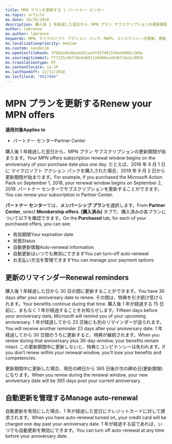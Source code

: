 ```yaml
---
title: MPN プランを更新する | パートナー センター
ms.topic: article
ms.date: 10/29/2018
description: 購入後 1 年経過した翌日から、MPN プラン サブスクリプションの更新期間が始まります。
author: labrenne
ms.author: labrenne
keywords: MPN、マイクロソフト アクション パック、MAPS、コンピテンシーの更新、更新日
ms.localizationpriority: medium
ms.custom: seodec18
ms.openlocfilehash: 3fb82e65d6ae4d3caa3f4574015f6ee980bc309a
ms.sourcegitcommit: 777225c8bf16e4a8811a9d88aceb45fcba1cd959
ms.translationtype: MT
ms.contentlocale: ja-JP
ms.lasthandoff: 12/11/2018
ms.locfileid: "8917404"
---
```

# <a name="renew-your-mpn-offers"></a><span data-ttu-id="7a271-104">MPN プランを更新する</span><span class="sxs-lookup"><span data-stu-id="7a271-104">Renew your MPN offers</span></span>

**<span data-ttu-id="7a271-105">適用対象</span><span class="sxs-lookup"><span data-stu-id="7a271-105">Applies to</span></span>**

- <span data-ttu-id="7a271-106">パートナー センター</span><span class="sxs-lookup"><span data-stu-id="7a271-106">Partner Center</span></span>

<span data-ttu-id="7a271-107">購入後 1 年経過した翌日から、MPN プラン サブスクリプションの更新期間が始まります。</span><span class="sxs-lookup"><span data-stu-id="7a271-107">Your MPN offers subscription renewal window begins on the anniversary of your purchase date plus one day.</span></span> <span data-ttu-id="7a271-108">たとえば、2018 年 9 月 1 日に マイクロソフト アクション パックを購入された場合、2019 年 9 月 2 日から更新期間が始まります。</span><span class="sxs-lookup"><span data-stu-id="7a271-108">For example, if you purchased the Microsoft Action Pack on September 1, 2018, your renewal window begins on September 2, 2019.</span></span> <span data-ttu-id="7a271-109">パートナー センターでサブスクリプションを更新することができます。</span><span class="sxs-lookup"><span data-stu-id="7a271-109">You can renew your subscription in Partner Center.</span></span>

<span data-ttu-id="7a271-110">**パートナー センター**では、**メンバーシップ プラン**を選択します。</span><span class="sxs-lookup"><span data-stu-id="7a271-110">From **Partner Center**, select **Membership offers**.</span></span>
<span data-ttu-id="7a271-111">**[購入済み]** タブで、購入済みの各プランについて以下を確認できます。</span><span class="sxs-lookup"><span data-stu-id="7a271-111">On the **Purchased** tab, for each of your purchased offers, you can see:</span></span>

- <span data-ttu-id="7a271-112">有効期限</span><span class="sxs-lookup"><span data-stu-id="7a271-112">Your expiration date</span></span>
- <span data-ttu-id="7a271-113">状態</span><span class="sxs-lookup"><span data-stu-id="7a271-113">Status</span></span>
- <span data-ttu-id="7a271-114">自動更新情報</span><span class="sxs-lookup"><span data-stu-id="7a271-114">Auto-renewal information</span></span>
- <span data-ttu-id="7a271-115">自動更新はいつでも無効にできます</span><span class="sxs-lookup"><span data-stu-id="7a271-115">You can turn-off auto-renewal</span></span>
- <span data-ttu-id="7a271-116">お支払い方法を管理できます</span><span class="sxs-lookup"><span data-stu-id="7a271-116">You can manage your payment options</span></span>

## <a name="renewal-reminders"></a><span data-ttu-id="7a271-117">更新のリマインダー</span><span class="sxs-lookup"><span data-stu-id="7a271-117">Renewal reminders</span></span>

<span data-ttu-id="7a271-118">購入後 1 年経過した日から 30 日の間に更新することができます。</span><span class="sxs-lookup"><span data-stu-id="7a271-118">You have 30 days after your anniversary date to renew.</span></span> <span data-ttu-id="7a271-119">その間は、特典を引き続け受けられます。</span><span class="sxs-lookup"><span data-stu-id="7a271-119">Your benefits continue during that time.</span></span> <span data-ttu-id="7a271-120">購入後 1 年が経過する 15 日前に、まもなく 1 年が経過することをお知らせします。</span><span class="sxs-lookup"><span data-stu-id="7a271-120">Fifteen days before your anniversary date, Microsoft will remind you of your upcoming anniversary.</span></span> <span data-ttu-id="7a271-121">1 年が経過してから 23 日後にも別のリマインダーが送られます。</span><span class="sxs-lookup"><span data-stu-id="7a271-121">You will receive another reminder 23 days after your anniversary date.</span></span> <span data-ttu-id="7a271-122">1 年経過してから 30 日間のうちに更新すると、特典が継続されます。</span><span class="sxs-lookup"><span data-stu-id="7a271-122">When you renew during that anniversary plus 30-day window, your benefits remain intact.</span></span> <span data-ttu-id="7a271-123">この更新期間中に更新しないと、特典とコンピテンシーは失われます。</span><span class="sxs-lookup"><span data-stu-id="7a271-123">If you don’t renew within your renewal window, you’ll lose your benefits and competencies.</span></span>

<span data-ttu-id="7a271-124">更新期間中に更新した場合、現在の締日から 365 日後が次の締め日(更新期限) になります。</span><span class="sxs-lookup"><span data-stu-id="7a271-124">When you renew during the renewal window, your new anniversary date will be 365 days post your current anniversary.</span></span>

## <a name="manage-auto-renewal"></a><span data-ttu-id="7a271-125">自動更新を管理する</span><span class="sxs-lookup"><span data-stu-id="7a271-125">Manage auto-renewal</span></span>

<span data-ttu-id="7a271-126">自動更新を有効にした場合、1 年が経過した翌日にクレジットカードに対して請求されます。</span><span class="sxs-lookup"><span data-stu-id="7a271-126">When you have auto-renewal turned on, your credit card will be charged one day past your anniversary date.</span></span> <span data-ttu-id="7a271-127">1 年が経過する前であれば、いつでも自動更新を無効にできます。</span><span class="sxs-lookup"><span data-stu-id="7a271-127">You can turn off auto-renewal at any time before your anniversary date.</span></span>